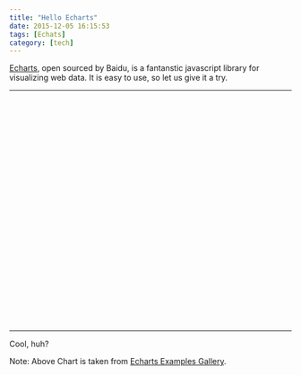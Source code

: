 ```yaml
---
title: "Hello Echarts"
date: 2015-12-05 16:15:53
tags: [Echats]
category: [tech]
---
```


[Echarts](http://ecomfe.github.io/echarts/index.html), open sourced by Baidu, is a fantanstic javascript library for visualizing web data. It is easy to use, so let us give it a try.
<!--more-->

---

<div id="main" style="height:400px"></div>
<script src="http://echarts.baidu.com/build/dist/echarts.js"></script>
<script type="text/javascript">
    // configure for module loader
    require.config({
        paths: {
            echarts: 'http://echarts.baidu.com/build/dist'
        }
    });
    // use
    require(
        [
            'echarts',
            'echarts/chart/bar' // require the specific chart type
        ],
        function (ec) {
            // Initialize after dom ready
            var myChart = ec.init(document.getElementById('main'));
            var option = {
    tooltip : {
        trigger: 'axis'
    },
    toolbox: {
        show : true,
        feature : {
            mark : {show: true},
            dataView : {show: true, readOnly: false},
            magicType: {show: true, type: ['line', 'bar']},
            restore : {show: true},
            saveAsImage : {show: true}
        }
    },
    calculable : true,
    legend: {
        data:['蒸发量','降水量','平均温度']
    },
    xAxis : [
        {
            type : 'category',
            data : ['1月','2月','3月','4月','5月','6月','7月','8月','9月','10月','11月','12月']
        }
    ],
    yAxis : [
        {
            type : 'value',
            name : '水量',
            axisLabel : {
                formatter: '{value} ml'
            }
        },
        {
            type : 'value',
            name : '温度',
            axisLabel : {
                formatter: '{value} °C'
            }
        }
    ],
    series : [

        {
            name:'蒸发量',
            type:'bar',
            data:[2.0, 4.9, 7.0, 23.2, 25.6, 76.7, 135.6, 162.2, 32.6, 20.0, 6.4, 3.3]
        },
        {
            name:'降水量',
            type:'bar',
            data:[2.6, 5.9, 9.0, 26.4, 28.7, 70.7, 175.6, 182.2, 48.7, 18.8, 6.0, 2.3]
        },
        {
            name:'平均温度',
            type:'line',
            yAxisIndex: 1,
            data:[2.0, 2.2, 3.3, 4.5, 6.3, 10.2, 20.3, 23.4, 23.0, 16.5, 12.0, 6.2]
        }
    ]
};
            // Load data into the ECharts instance
            myChart.setOption(option);
        }
    );
</script>

---
Cool, huh?

Note: Above Chart is taken from [Echarts Examples Gallery](http://ecomfe.github.io/echarts/doc/example-en.html).

